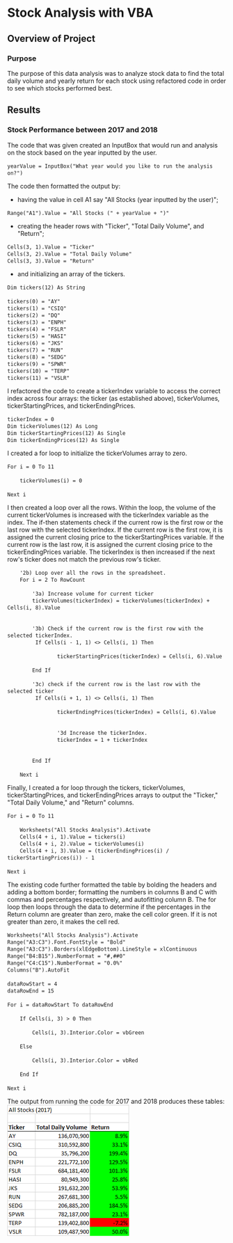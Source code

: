 # Stock Analysis with VBA

## Overview of Project

### Purpose
The purpose of this data analysis was to analyze stock data to find the total daily volume and yearly return for each stock using refactored code in order to see which stocks performed best.

## Results

### Stock Performance between 2017 and 2018
The code that was given created an InputBox that would run and analysis on the stock based on the year inputted by the user.
```
yearValue = InputBox("What year would you like to run the analysis on?")
```
The code then formatted the output by:
- having the value in cell A1 say "All Stocks (year inputted by the user)";
```
Range("A1").Value = "All Stocks (" + yearValue + ")"
```
- creating the header rows with "Ticker", "Total Daily Volume", and "Return";
```
Cells(3, 1).Value = "Ticker"
Cells(3, 2).Value = "Total Daily Volume"
Cells(3, 3).Value = "Return"
```
- and initializing an array of the tickers.
```
Dim tickers(12) As String
    
tickers(0) = "AY"
tickers(1) = "CSIQ"
tickers(2) = "DQ"
tickers(3) = "ENPH"
tickers(4) = "FSLR"
tickers(5) = "HASI"
tickers(6) = "JKS"
tickers(7) = "RUN"
tickers(8) = "SEDG"
tickers(9) = "SPWR"
tickers(10) = "TERP"
tickers(11) = "VSLR"
```
I refactored the code to create a tickerIndex variable to access the correct index across four arrays: the ticker (as established above), tickerVolumes, tickerStartingPrices, and tickerEndingPrices.
```
tickerIndex = 0
Dim tickerVolumes(12) As Long
Dim tickerStartingPrices(12) As Single
Dim tickerEndingPrices(12) As Single
```
I created a for loop to initialize the tickerVolumes array to zero.
```
For i = 0 To 11

    tickerVolumes(i) = 0
    
Next i
```
I then created a loop over all the rows. Within the loop, the volume of the current tickerVolumes is increased with the tickerIndex variable as the index. The if-then statements check if the current row is the first row or the last row with the selected tickerIndex. If the current row is the first row, it is assigned the current closing price to the tickerStartingPrices variable. If the current row is the last row, it is assigned the current closing price to the tickerEndingPrices variable. The tickerIndex is then increased if the next row's ticker does not match the previous row's ticker.
```
    '2b) Loop over all the rows in the spreadsheet.
    For i = 2 To RowCount
    
        '3a) Increase volume for current ticker
        tickerVolumes(tickerIndex) = tickerVolumes(tickerIndex) + Cells(i, 8).Value
        
        
        '3b) Check if the current row is the first row with the selected tickerIndex.
         If Cells(i - 1, 1) <> Cells(i, 1) Then
            
                tickerStartingPrices(tickerIndex) = Cells(i, 6).Value
            
        End If
        
        '3c) check if the current row is the last row with the selected ticker
         If Cells(i + 1, 1) <> Cells(i, 1) Then
            
                tickerEndingPrices(tickerIndex) = Cells(i, 6).Value
                
           
                '3d Increase the tickerIndex.
                tickerIndex = 1 + tickerIndex
            
            
        End If
    
    Next i
```
Finally, I created a for loop through the tickers, tickerVolumes, tickerStartingPrices, and tickerEndingPrices arrays to output the "Ticker," "Total Daily Volume," and "Return" columns.
```
For i = 0 To 11
        
    Worksheets("All Stocks Analysis").Activate
    Cells(4 + i, 1).Value = tickers(i)
    Cells(4 + i, 2).Value = tickerVolumes(i)
    Cells(4 + i, 3).Value = (tickerEndingPrices(i) / tickerStartingPrices(i)) - 1
        
Next i
```
The existing code further formatted the table by bolding the headers and adding a bottom border; formatting the numbers in columns B and C with commas and percentages respectively, and autofitting column B. The for loop then loops through the data to determine if the percentages in the Return column are greater than zero, make the cell color green. If it is not greater than zero, it makes the cell red.
```
Worksheets("All Stocks Analysis").Activate
Range("A3:C3").Font.FontStyle = "Bold"
Range("A3:C3").Borders(xlEdgeBottom).LineStyle = xlContinuous
Range("B4:B15").NumberFormat = "#,##0"
Range("C4:C15").NumberFormat = "0.0%"
Columns("B").AutoFit

dataRowStart = 4
dataRowEnd = 15

For i = dataRowStart To dataRowEnd
        
    If Cells(i, 3) > 0 Then
            
        Cells(i, 3).Interior.Color = vbGreen
            
    Else
        
        Cells(i, 3).Interior.Color = vbRed
            
    End If
        
Next i
```
The output from running the code for 2017 and 2018 produces these tables:
![All Stocks 2017](./Resources/All_Stocks_(2017).png)
